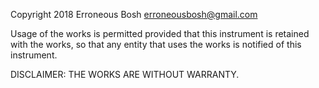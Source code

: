 
Copyright 2018 Erroneous Bosh <erroneousbosh@gmail.com>

Usage of the works is permitted provided that this instrument is retained with the works, so that any entity that uses the works is notified of this instrument.

DISCLAIMER: THE WORKS ARE WITHOUT WARRANTY.

